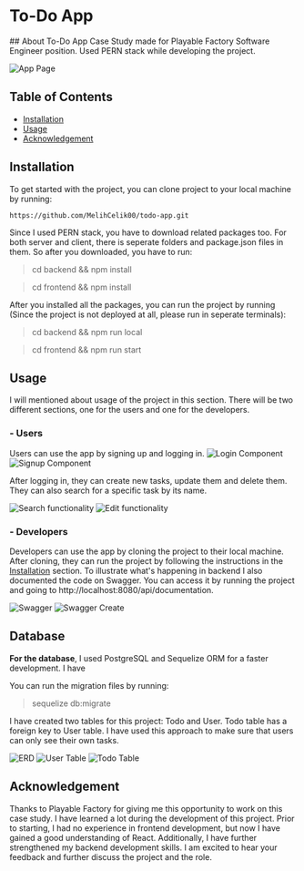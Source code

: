 # To-Do App

## About
To-Do App Case Study made for Playable Factory Software Engineer position. Used PERN stack while developing the project. 

![App Page](./Screenshot-1.png)

## Table of Contents

- [Installation](#installation)
- [Usage](#usage)
- [Acknowledgement](#acknowledgement)

## Installation
To get started with the project, you can clone project to your local machine by running:
``` 
https://github.com/MelihCelik00/todo-app.git
```

Since I used PERN stack, you have to download related packages too. For both server and client, there is seperate folders and package.json files in them. So after you downloaded, you have to run:

> cd backend && npm install

> cd frontend && npm install

After you installed all the packages, you can run the project by running (Since the project is not deployed at all, please run in seperate terminals):

> cd backend && npm run local

> cd frontend && npm run start

## Usage

I will mentioned about usage of the project in this section. There will be two different sections, one for the users and one for the developers.

### - Users

Users can use the app by signing up and logging in. 
![Login Component](./Screenshot-2.png) 
![Signup Component](./Screenshot-3.png)

After logging in, they can create new tasks, update them and delete them. They can also search for a specific task by its name.

![Search functionality](./search-ss.png)
![Edit functionality](./edit.png)

### - Developers

Developers can use the app by cloning the project to their local machine. After cloning, they can run the project by following the instructions in the [Installation](#installation) section. To illustrate what's happening in backend I also documented the code on Swagger. You can access it by running the project and going to http://localhost:8080/api/documentation.

![Swagger](./swagger.png)
![Swagger Create](./create-swagger.png)

## Database
**For the database**, I used PostgreSQL and Sequelize ORM for a faster development. I have 

You can run the migration files by running:

> sequelize db:migrate

I have created two tables for this project: Todo and User. Todo table has a foreign key to User table. I have used this approach to make sure that users can only see their own tasks.

![ERD](./erd.png)
![User Table](./Screenshot-4.png)
![Todo Table](./Screenshot-5.png)

## Acknowledgement

Thanks to Playable Factory for giving me this opportunity to work on this case study. I have learned a lot during the development of this project. Prior to starting, I had no experience in frontend development, but now I have gained a good understanding of React. Additionally, I have further strengthened my backend development skills. I am excited to hear your feedback and further discuss the project and the role.